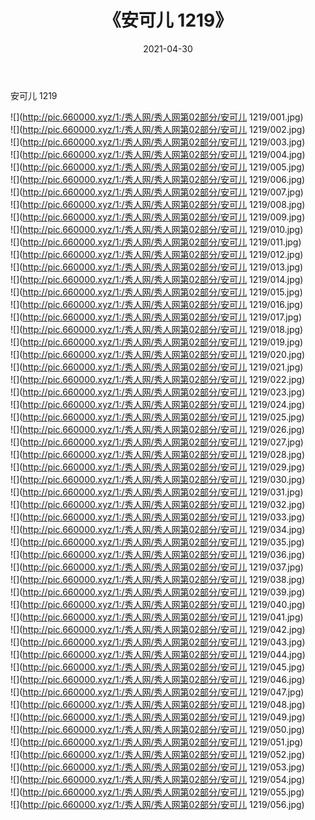 ﻿---
layout: post
title:  《安可儿 1219》
date:   2021-04-30
img: http://pic.660000.xyz/1:/秀人网/秀人网第02部分/安可儿 1219/000.jpg
categories: [美女, 清纯, 唯美]
---

安可儿 1219

  ![](http://pic.660000.xyz/1:/秀人网/秀人网第02部分/安可儿 1219/001.jpg) <br> ![](http://pic.660000.xyz/1:/秀人网/秀人网第02部分/安可儿 1219/002.jpg) <br> ![](http://pic.660000.xyz/1:/秀人网/秀人网第02部分/安可儿 1219/003.jpg) <br> ![](http://pic.660000.xyz/1:/秀人网/秀人网第02部分/安可儿 1219/004.jpg) <br> ![](http://pic.660000.xyz/1:/秀人网/秀人网第02部分/安可儿 1219/005.jpg) <br> ![](http://pic.660000.xyz/1:/秀人网/秀人网第02部分/安可儿 1219/006.jpg) <br> ![](http://pic.660000.xyz/1:/秀人网/秀人网第02部分/安可儿 1219/007.jpg) <br> ![](http://pic.660000.xyz/1:/秀人网/秀人网第02部分/安可儿 1219/008.jpg) <br> ![](http://pic.660000.xyz/1:/秀人网/秀人网第02部分/安可儿 1219/009.jpg) <br> ![](http://pic.660000.xyz/1:/秀人网/秀人网第02部分/安可儿 1219/010.jpg) <br> ![](http://pic.660000.xyz/1:/秀人网/秀人网第02部分/安可儿 1219/011.jpg) <br> ![](http://pic.660000.xyz/1:/秀人网/秀人网第02部分/安可儿 1219/012.jpg) <br> ![](http://pic.660000.xyz/1:/秀人网/秀人网第02部分/安可儿 1219/013.jpg) <br> ![](http://pic.660000.xyz/1:/秀人网/秀人网第02部分/安可儿 1219/014.jpg) <br> ![](http://pic.660000.xyz/1:/秀人网/秀人网第02部分/安可儿 1219/015.jpg) <br> ![](http://pic.660000.xyz/1:/秀人网/秀人网第02部分/安可儿 1219/016.jpg) <br> ![](http://pic.660000.xyz/1:/秀人网/秀人网第02部分/安可儿 1219/017.jpg) <br> ![](http://pic.660000.xyz/1:/秀人网/秀人网第02部分/安可儿 1219/018.jpg) <br> ![](http://pic.660000.xyz/1:/秀人网/秀人网第02部分/安可儿 1219/019.jpg) <br> ![](http://pic.660000.xyz/1:/秀人网/秀人网第02部分/安可儿 1219/020.jpg) <br> ![](http://pic.660000.xyz/1:/秀人网/秀人网第02部分/安可儿 1219/021.jpg) <br> ![](http://pic.660000.xyz/1:/秀人网/秀人网第02部分/安可儿 1219/022.jpg) <br> ![](http://pic.660000.xyz/1:/秀人网/秀人网第02部分/安可儿 1219/023.jpg) <br> ![](http://pic.660000.xyz/1:/秀人网/秀人网第02部分/安可儿 1219/024.jpg) <br> ![](http://pic.660000.xyz/1:/秀人网/秀人网第02部分/安可儿 1219/025.jpg) <br> ![](http://pic.660000.xyz/1:/秀人网/秀人网第02部分/安可儿 1219/026.jpg) <br> ![](http://pic.660000.xyz/1:/秀人网/秀人网第02部分/安可儿 1219/027.jpg) <br> ![](http://pic.660000.xyz/1:/秀人网/秀人网第02部分/安可儿 1219/028.jpg) <br> ![](http://pic.660000.xyz/1:/秀人网/秀人网第02部分/安可儿 1219/029.jpg) <br> ![](http://pic.660000.xyz/1:/秀人网/秀人网第02部分/安可儿 1219/030.jpg) <br> ![](http://pic.660000.xyz/1:/秀人网/秀人网第02部分/安可儿 1219/031.jpg) <br> ![](http://pic.660000.xyz/1:/秀人网/秀人网第02部分/安可儿 1219/032.jpg) <br> ![](http://pic.660000.xyz/1:/秀人网/秀人网第02部分/安可儿 1219/033.jpg) <br> ![](http://pic.660000.xyz/1:/秀人网/秀人网第02部分/安可儿 1219/034.jpg) <br> ![](http://pic.660000.xyz/1:/秀人网/秀人网第02部分/安可儿 1219/035.jpg) <br> ![](http://pic.660000.xyz/1:/秀人网/秀人网第02部分/安可儿 1219/036.jpg) <br> ![](http://pic.660000.xyz/1:/秀人网/秀人网第02部分/安可儿 1219/037.jpg) <br> ![](http://pic.660000.xyz/1:/秀人网/秀人网第02部分/安可儿 1219/038.jpg) <br> ![](http://pic.660000.xyz/1:/秀人网/秀人网第02部分/安可儿 1219/039.jpg) <br> ![](http://pic.660000.xyz/1:/秀人网/秀人网第02部分/安可儿 1219/040.jpg) <br> ![](http://pic.660000.xyz/1:/秀人网/秀人网第02部分/安可儿 1219/041.jpg) <br> ![](http://pic.660000.xyz/1:/秀人网/秀人网第02部分/安可儿 1219/042.jpg) <br> ![](http://pic.660000.xyz/1:/秀人网/秀人网第02部分/安可儿 1219/043.jpg) <br> ![](http://pic.660000.xyz/1:/秀人网/秀人网第02部分/安可儿 1219/044.jpg) <br> ![](http://pic.660000.xyz/1:/秀人网/秀人网第02部分/安可儿 1219/045.jpg) <br> ![](http://pic.660000.xyz/1:/秀人网/秀人网第02部分/安可儿 1219/046.jpg) <br> ![](http://pic.660000.xyz/1:/秀人网/秀人网第02部分/安可儿 1219/047.jpg) <br> ![](http://pic.660000.xyz/1:/秀人网/秀人网第02部分/安可儿 1219/048.jpg) <br> ![](http://pic.660000.xyz/1:/秀人网/秀人网第02部分/安可儿 1219/049.jpg) <br> ![](http://pic.660000.xyz/1:/秀人网/秀人网第02部分/安可儿 1219/050.jpg) <br> ![](http://pic.660000.xyz/1:/秀人网/秀人网第02部分/安可儿 1219/051.jpg) <br> ![](http://pic.660000.xyz/1:/秀人网/秀人网第02部分/安可儿 1219/052.jpg) <br> ![](http://pic.660000.xyz/1:/秀人网/秀人网第02部分/安可儿 1219/053.jpg) <br> ![](http://pic.660000.xyz/1:/秀人网/秀人网第02部分/安可儿 1219/054.jpg) <br> ![](http://pic.660000.xyz/1:/秀人网/秀人网第02部分/安可儿 1219/055.jpg) <br> ![](http://pic.660000.xyz/1:/秀人网/秀人网第02部分/安可儿 1219/056.jpg) <br>